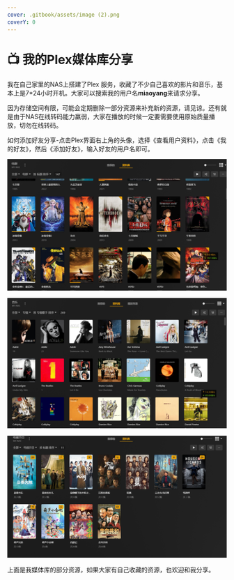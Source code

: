 ```yaml
---
cover: .gitbook/assets/image (2).png
coverY: 0
---
```


# 📺 我的Plex媒体库分享

我在自己家里的NAS上搭建了Plex 服务，收藏了不少自己喜欢的影片和音乐，基本上是7\*24小时开机。大家可以搜索我的用户名**miaoyang**来请求分享。

因为存储空间有限，可能会定期删除一部分资源来补充新的资源，请见谅。还有就是由于NAS在线转码能力羸弱，大家在播放的时候一定要需要使用原始质量播放，切勿在线转码。

如何添加好友分享-点击Plex界面右上角的头像，选择《查看用户资料》，点击《我的好友》，然后《添加好友》，输入好友的用户名即可。

![](<.gitbook/assets/image (2).png>)

![](<.gitbook/assets/image (5) (1).png>)

![](<.gitbook/assets/image (1) (1) (1).png>)

上面是我媒体库的部分资源，如果大家有自己收藏的资源，也欢迎和我分享。
